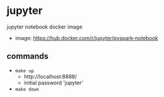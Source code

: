 # jupyter

jupyter notebook docker image

- image: https://hub.docker.com/r/jupyter/pyspark-notebook

## commands

- `make up`
  - http://localhost:8888/
  - initial password 'jupyter'
- `make down`
